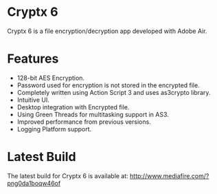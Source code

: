Cryptx 6
=============
Cryptx 6 is a file encryption/decryption app developed with Adobe Air.

Features
============
* 128-bit AES Encryption.
* Password used for encryption is not stored in the encrypted file.
* Completely written using Action Script 3 and uses as3crypto library.
* Intuitive UI.
* Desktop integration with Encrypted file.
* Using Green Threads for multitasking support in AS3.
* Improved performance from previous versions.
* Logging Platform support.

Latest Build
============
The latest build for Cryptx 6 is available at: 
http://www.mediafire.com/?png0da1boqw46of

